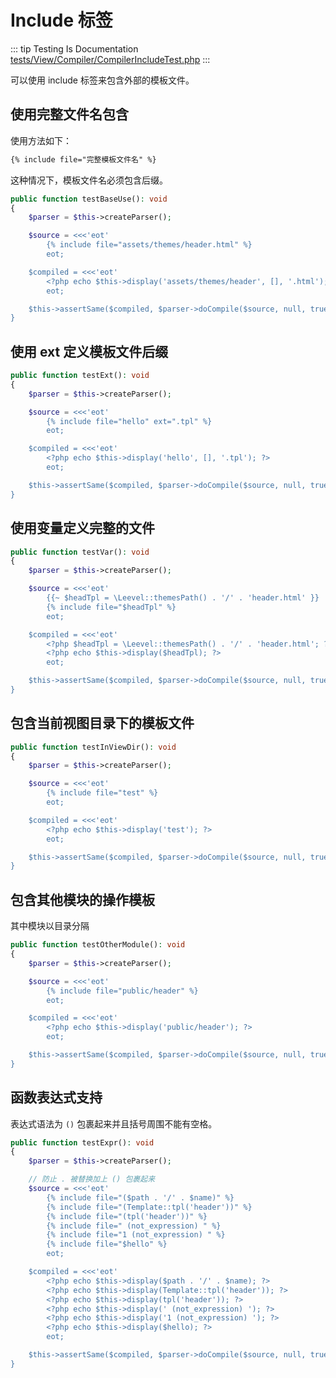 # Include 标签

::: tip Testing Is Documentation
[tests/View/Compiler/CompilerIncludeTest.php](https://github.com/hunzhiwange/framework/blob/master/tests/View/Compiler/CompilerIncludeTest.php)
:::
    
可以使用 include 标签来包含外部的模板文件。

## 使用完整文件名包含

使用方法如下：

``` html
{% include file="完整模板文件名" %}
```

这种情况下，模板文件名必须包含后缀。


``` php
public function testBaseUse(): void
{
    $parser = $this->createParser();

    $source = <<<'eot'
        {% include file="assets/themes/header.html" %}
        eot;

    $compiled = <<<'eot'
        <?php echo $this->display('assets/themes/header', [], '.html'); ?>
        eot;

    $this->assertSame($compiled, $parser->doCompile($source, null, true));
}
```
    
## 使用 ext 定义模板文件后缀

``` php
public function testExt(): void
{
    $parser = $this->createParser();

    $source = <<<'eot'
        {% include file="hello" ext=".tpl" %}
        eot;

    $compiled = <<<'eot'
        <?php echo $this->display('hello', [], '.tpl'); ?>
        eot;

    $this->assertSame($compiled, $parser->doCompile($source, null, true));
}
```
    
## 使用变量定义完整的文件

``` php
public function testVar(): void
{
    $parser = $this->createParser();

    $source = <<<'eot'
        {{~ $headTpl = \Leevel::themesPath() . '/' . 'header.html' }}
        {% include file="$headTpl" %}
        eot;

    $compiled = <<<'eot'
        <?php $headTpl = \Leevel::themesPath() . '/' . 'header.html'; ?>
        <?php echo $this->display($headTpl); ?>
        eot;

    $this->assertSame($compiled, $parser->doCompile($source, null, true));
}
```
    
## 包含当前视图目录下的模板文件

``` php
public function testInViewDir(): void
{
    $parser = $this->createParser();

    $source = <<<'eot'
        {% include file="test" %}
        eot;

    $compiled = <<<'eot'
        <?php echo $this->display('test'); ?>
        eot;

    $this->assertSame($compiled, $parser->doCompile($source, null, true));
}
```
    
## 包含其他模块的操作模板

其中模块以目录分隔

``` php
public function testOtherModule(): void
{
    $parser = $this->createParser();

    $source = <<<'eot'
        {% include file="public/header" %}
        eot;

    $compiled = <<<'eot'
        <?php echo $this->display('public/header'); ?>
        eot;

    $this->assertSame($compiled, $parser->doCompile($source, null, true));
}
```
    
## 函数表达式支持

表达式语法为 `()` 包裹起来并且括号周围不能有空格。

``` php
public function testExpr(): void
{
    $parser = $this->createParser();

    // 防止 . 被替换加上 () 包裹起来
    $source = <<<'eot'
        {% include file="($path . '/' . $name)" %}
        {% include file="(Template::tpl('header'))" %}
        {% include file="(tpl('header'))" %}
        {% include file=" (not_expression) " %}
        {% include file="1 (not_expression) " %}
        {% include file="$hello" %}
        eot;

    $compiled = <<<'eot'
        <?php echo $this->display($path . '/' . $name); ?>
        <?php echo $this->display(Template::tpl('header')); ?>
        <?php echo $this->display(tpl('header')); ?>
        <?php echo $this->display(' (not_expression) '); ?>
        <?php echo $this->display('1 (not_expression) '); ?>
        <?php echo $this->display($hello); ?>
        eot;

    $this->assertSame($compiled, $parser->doCompile($source, null, true));
}
```